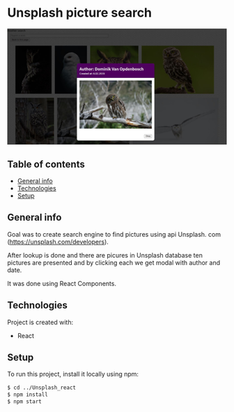 # Unsplash picture search

![picutre](/src/img/example.jpg)

## Table of contents

- [General info](#general-info)
- [Technologies](#technologies)
- [Setup](#setup)

## General info

Goal was to create search engine to find pictures using api Unsplash. com (https://unsplash.com/developers).

After lookup is done and there are picures in Unsplash database ten pictures are presented and by clicking each we get modal with author and date.

It was done using React Components.

## Technologies

Project is created with:

- React

## Setup

To run this project, install it locally using npm:

```
$ cd ../Unsplash_react
$ npm install
$ npm start
```
